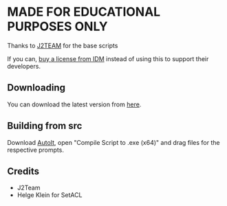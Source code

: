 # MADE FOR EDUCATIONAL PURPOSES ONLY
Thanks to [J2TEAM](https://github.com/J2TEAM) for the base scripts

If you can, [buy a license from IDM](https://secure.internetdownloadmanager.com/buy_idm.html) instead of using this to support their developers.

## Downloading

You can download the latest version from [here](https://github.com/coolgoagle/idm-trial-reset/releases/latest).

## Building from src
Download [AutoIt](https://www.autoitscript.com/site/autoit/downloads), open "Compile Script to .exe (x64)" and drag files for the respective prompts.

## Credits

- J2Team
- Helge Klein for SetACL
